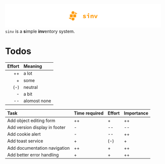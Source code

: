 ![logo][sinv_logo]
<span style="text-align: center;">`sinv` is a **s**imple **inv**entory system.</span>

[sinv_logo]: /docs/sinv_github_header.svg

# Todos

| Effort | Meaning      |
| -----: | :----------- |
|     ++ | a lot        |
|      + | some         |
|    (-) | neutral      |
|      - | a bit        |
|     -- | alomost none |

| Task                                    | Time required | Effort | Importance |
| :-------------------------------------- | :------------ | :----- | :--------- |
| Add object editing form                 | ++            | +      | ++         |
| Add version display in footer           | -             | --     | --         |
| Add cookie alert                        | -             | --     | ++         |
| Add toast service                       | +             | (-)    | +          |
| Add documentation navigation            | ++            | +      | ++         |
| Add better error handling               | +             | +      | ++         | 
